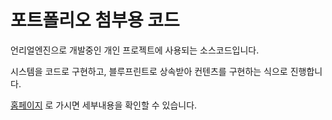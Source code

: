 # 포트폴리오 첨부용 코드

언리얼엔진으로 개발중인 개인 프로젝트에 사용되는 소스코드입니다.

시스템을 코드로 구현하고, 블루프린트로 상속받아 컨텐츠를 구현하는 식으로 진행합니다.


[홈페이지](https://github.com/bu30808/OpenCode) 로 가시면 세부내용을 확인할 수 있습니다.
